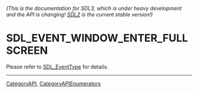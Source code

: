 ###### (This is the documentation for SDL3, which is under heavy development and the API is changing! [SDL2](https://wiki.libsdl.org/SDL2/) is the current stable version!)
# SDL_EVENT_WINDOW_ENTER_FULLSCREEN

Please refer to [SDL_EventType](SDL_EventType) for details.

----
[CategoryAPI](CategoryAPI), [CategoryAPIEnumerators](CategoryAPIEnumerators)

